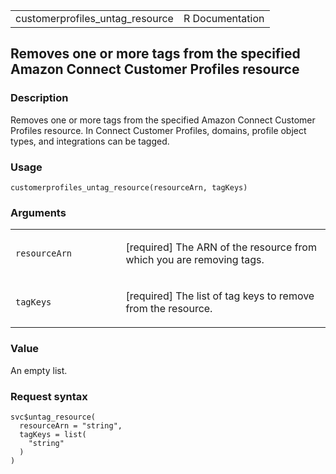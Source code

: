 <table style="width: 100%;">
<tbody>
<tr class="odd">
<td>customerprofiles_untag_resource</td>
<td style="text-align: right;">R Documentation</td>
</tr>
</tbody>
</table>

## Removes one or more tags from the specified Amazon Connect Customer Profiles resource

### Description

Removes one or more tags from the specified Amazon Connect Customer
Profiles resource. In Connect Customer Profiles, domains, profile object
types, and integrations can be tagged.

### Usage

    customerprofiles_untag_resource(resourceArn, tagKeys)

### Arguments

<table>
<colgroup>
<col style="width: 35%" />
<col style="width: 65%" />
</colgroup>
<tbody>
<tr class="odd">
<td><code
id="customerprofiles_untag_resource_:_resourceArn">resourceArn</code></td>
<td><p>[required] The ARN of the resource from which you are removing
tags.</p></td>
</tr>
<tr class="even">
<td><code
id="customerprofiles_untag_resource_:_tagKeys">tagKeys</code></td>
<td><p>[required] The list of tag keys to remove from the
resource.</p></td>
</tr>
</tbody>
</table>

### Value

An empty list.

### Request syntax

    svc$untag_resource(
      resourceArn = "string",
      tagKeys = list(
        "string"
      )
    )
